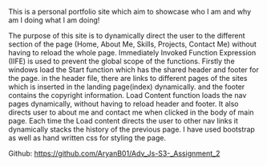 This is a personal portfolio site which aim to showcase who I am and why am I doing what I am doing!

The purpose of this site is to dynamically direct the user to the different section of the page (Home, About Me, Skills, Projects, Contact Me) without having to reload the whole page. Immediately Invoked Function Expression (IIFE) is used to prevent the global scope of the functions. 
Firstly the windows load the Start function which has the shared header and footer for the page. in the header file, there are links to different pages of the sites which is inserted in the landing page(index) dynamically. and the footer contains the copyright information.
Load Content function loads the nav pages dynamically, without having to reload header and footer. It also directs user to about me and contact me when clicked in the body of main page. Each time the Load content directs the user to other nav links it dynamically stacks the history of the previous page. 
I have used bootstrap as well as hand written css for styling the page.

Github: https://github.com/AryanB01/Adv_Js-S3-_Assignment_2